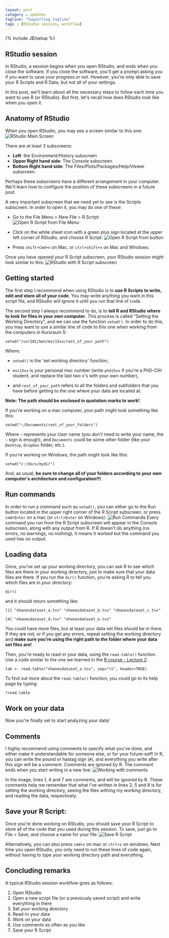 ```yaml
---
layout: post
category : updates
tagline: "Supporting tagline"
tags : [RStudio session, workflow]
---
```

{% include JB/setup %}

## RStudio session
In RStudio, a session begins when you open RStudio, and ends when you close the software. If you close the software, you'll get a prompt asking you if you want to save your progress or not. However, you're only able to save your R Scripts and R Data, but not all of your settings. 

In this post, we'll learn about all the necessary steps to follow each time you want to use R (or RStudio). But first, let's recall how does RStudio look like when you open it.

## Anatomy of RStudio
When you open RStudio, you may see a screen similar to this one:
![RStudio Main Screen](https://36.media.tumblr.com/2ed3a2cb94069b9107b6ea5c0c99a51d/tumblr_nx6xisTPg61qahqiuo1_540.png)

There are at least 3 subscreens:

* **Left**: the Environment/History subscreen
* **Upper Right hand side**: The Console subscreen.
* **Bottom Right hand side**: The Files/Plots/Packages/Help/Viewer subscreen.

Perhaps these subscreens have a different arrangement in your computer. We'll learn how to configure the position of these subscreens in a future post.

A very important subscreen that we need yet to see is the Scripts subscreen.
In order to open it, you may do one of these:

* Go to the File Menu > New File > R Script: ![Open R Script from File Menu](https://40.media.tumblr.com/b932bac57512f8595862f808130c0138/tumblr_nx6y2bMVKN1qahqiuo3_1280.png)

* Click on the white sheet icon with a green plus sign located at the upper left corner of RStudio, and choose R Script: ![Open R Script from button](https://36.media.tumblr.com/c145730ea80f7ddcae0de7b98b38777e/tumblr_nx6y2bMVKN1qahqiuo2_1280.png)

* Press `shift+Cmd+n` on Mac, or `ctrl+shift+n` on Mac and Windows.

Once you have opened your R Script subscreen, your RStudio session might look similar to this:
![RStudio with R Script subscreen](https://40.media.tumblr.com/1a899c362fcafa8260d0dc064f35942a/tumblr_nx6y2bMVKN1qahqiuo1_1280.png)


## Getting started
The first step I recommend when using RStudio is to **use R Scripts to write, edit and store all of your code**. 
You may write anything you want in this script file, and RStudio will ignore it until you run that line of code.

The second step I always recommend to do, is to **tell R and RStudio where to look for files in your own computer**. This process is called "Setting the Working Directory", and we can use the function `setwd()`. In order to do this, you may want to use a similar line of code to this one when working from the computers in Kursraum 5:

```
setwd("/usr281/ben/msc15xx/rest_of_your_path")
```

Where:

* `setwd()` is the 'set working directory' function, 

* `msc15xx` is your personal msc number (write `phd15xx` if you're a PhD-CIH student, and replace the last two x's with your own number), 

* and `rest_of_your_path` refers to all the folders and subfolders that you have before getting to the one where your data are located at.

**Note: The path should be enclosed in quotation marks to work!**


If you're working on a mac computer, your path might look something like this:

```
setwd("~/Documents/rest_of_your_folders")
```

Where `~` represents your User name (you don't need to write your name, the `~` sign is enough), and `Documents` could be some other folder (like your `Desktop`, `Dropbox` folder, etc.).

If you're working on Windows, the path might look like this:

```
setwd("c:/docs/mydir")
```

And, as usual, **be sure to change all of your folders according to your own computer's architecture and configuration!!!**.


## Run commands

In order to run a command such as `setwd()`, you can either go to the Run button located in the upper right corner of the R Script subscreen, or press `cmd+Enter` on a mac (or `ctrl+Enter` on Windows):
![Run Commands](https://41.media.tumblr.com/e67f2292e3d9316eb1e906b9eae2bc6d/tumblr_nx712qMrvb1qahqiuo1_1280.png)
Every command you run from the R Script subscreen will appear in the Console subscreen, along with any output from R. If R doesn't do anything (no errors, no warnings, no nothing), it means it worked but the command you used has no output.

## Loading data
Once, you've set up your working directory, you can ask R to see which files are there in your working directory, just to make sure that your data files are there. If you run the `dir()` function, you're asking R to tell you which files are in your *dir*ectory:

```
dir()
```

and it should return something like:

```
[1] "nhanesdataset_a.tsv" "nhanesdataset_b.tsv" "nhanesdataset_c.tsv"

[4] "nhanesdataset_d.tsv" "nhanesdataset_e.tsv"
```

You could have more files, but at least your data set files should be in there. If they are not, or if you get any errors, repeat setting the working directory and **make sure you're using the right path to the folder where your data set files are!**

Then, you're ready to read-in your data, using the `read.table()` function. Use a code similar to the one we learned in the [R course - Lecture 2](http://www.en.msc-epidemiologie.med.uni-muenchen.de/download/winter-term-15__6/quantitave-methods/r-course/r-course_l2_datasets_plots.pdf):

```
tab <- read.table("nhanesdataset_a.tsv", sep="\t", header=TRUE)
```

To find out more about the `read.table()` function, you could go to its help page by typing:

```
?read.table
```

## Work on your data
Now you're finally set to start analyzing your data!

## Comments
I highly recommend using comments to specify what you've done, and either make it understandable for someone else, or for your future-self! In R, you can write the pound or hastag sign (`#`), and everything you write after this sign will be a comment. Comments are ignored by R. The comment ends when you start writing in a new line:
![Working with comments](https://41.media.tumblr.com/0c92dbdf787fc9acfc8bbbfe45fe2fd8/tumblr_nx70u8oovB1qahqiuo2_1280.png)


In the image, lines 1, 4 and 7 are comments, and will be ignored by R. These comments help me remember that what I've written in lines 2, 5 and 8 is for setting the working directory, seeing the files withing my working directory, and reading the data, respectively.

## Save your R Script:
Once you're done working on RStudio, you should save your R Script to store all of the code that you used during this session.
To save, just go to File > Save, and choose a name for your file:
![Save R Script](https://41.media.tumblr.com/be545993cf8a426ec4e8600b31bf0b37/tumblr_nx70u8oovB1qahqiuo1_1280.png)

Alternatively, you can also press `cmd+s` on mac or `ctrl+s` on windows. 
Next time you open RStudio, you only need to run these lines of code again, without having to type your working directory path and everything.

## Concluding remarks
A typical RStudio session workflow goes as follows:

1. Open RStudio
2. Open a new script file (or a previously saved script) and write everything in there
3. Set your working directory
4. Read-in your data
5. Work on your data
6. Use comments as often as you like
7. Save your R Script



